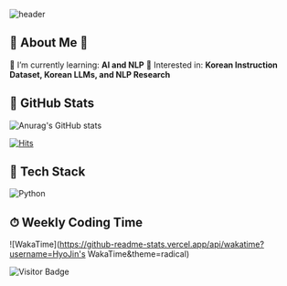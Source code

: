 ![header](https://capsule-render.vercel.app/api?type=Venom&color=auto&height=300&section=header&text=Welcome%20to%20HyoJin's%20Github&fontSize=90)

## 🤗 About Me 🤗
🔸 I’m currently learning: **AI and NLP**
🔹 Interested in: **Korean Instruction Dataset, Korean LLMs, and NLP Research**

## 📆 GitHub Stats
![Anurag's GitHub stats](https://github-readme-stats.vercel.app/api?username=HyoJin&show_icons=true&theme=onedark)

[![Hits](https://hits.seeyoufarm.com/api/count/incr/badge.svg?url=https%3A%2F%2Fgithub.com%2FHyoJin112&count_bg=%230058E1&title_bg=%230055A2&icon=&icon_color=%23E7E7E7&title=hits&edge_flat=false)](https://hits.seeyoufarm.com)

## 🚀 Tech Stack
![Python](https://img.shields.io/badge/Python-3776AB?style=flat-square&logo=Python&logoColor=white)

## ⏱ Weekly Coding Time
![WakaTime](https://github-readme-stats.vercel.app/api/wakatime?username=HyoJin's WakaTime&theme=radical)

![Visitor Badge](https://visitor-badge.laobi.icu/badge?page_id=HyoJin112.HyoJin)

